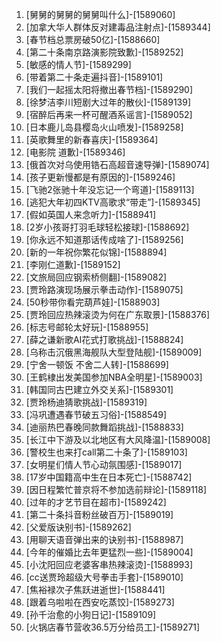 
1. [舅舅的舅舅的舅舅叫什么]-[1589060]
1. [加拿大华人群体反对建毒品注射点]-[1589344]
1. [春节档总票房破50亿]-[1588660]
1. [第二十条南京路演影院致歉]-[1589252]
1. [敏感的情人节]-[1589299]
1. [带着第二十条走遍抖音]-[1589101]
1. [我们一起摇太阳将撤出春节档]-[1589290]
1. [徐梦洁李川短剧大过年的散伙]-[1589139]
1. [宿醉后再来一杯可醒酒系谣言]-[1589052]
1. [日本鹿儿岛县樱岛火山喷发]-[1589258]
1. [英歌舞里的新春喜庆]-[1589364]
1. [电影院 道歉]-[1589346]
1. [俄首次对乌使用锆石高超音速导弹]-[1589074]
1. [孩子更新慢都是有原因的]-[1589246]
1. [飞驰2张驰十年没忘记一个弯道]-[1589113]
1. [逃犯大年初四KTV高歌求“带走”]-[1589345]
1. [假如英国人来念听力]-[1588941]
1. [2岁小孩哥打羽毛球轻松接球]-[1588692]
1. [你永远不知道那话传成啥了]-[1589256]
1. [新的一年祝你繁花似锦]-[1588894]
1. [李刚仁道歉]-[1589152]
1. [文旅局回应钢索桥侧翻]-[1589082]
1. [贾玲路演现场展示拳击动作]-[1589075]
1. [50秒带你看完葫芦娃]-[1588903]
1. [贾玲回应热辣滚烫为何在广东取景]-[1588376]
1. [标志号邮轮太好玩]-[1588955]
1. [薛之谦新歌AI花式打歌挑战]-[1588824]
1. [乌称击沉俄黑海舰队大型登陆舰]-[1589009]
1. [宁舍一顿饭 不舍二人转]-[1588699]
1. [王鹤棣出发美国参加NBA全明星]-[1589003]
1. [韩国同古巴建立外交关系]-[1589301]
1. [贾玲杨迪猜歌挑战]-[1589319]
1. [冯巩遭遇春节破五习俗]-[1588549]
1. [迪丽热巴春晚同款舞蹈挑战]-[1588833]
1. [长江中下游及以北地区有大风降温]-[1589008]
1. [警校生也来打call第二十条了]-[1589103]
1. [女明星们情人节心动氛围感]-[1589017]
1. [17岁中国籍高中生在日本死亡]-[1588742]
1. [因日程繁忙普京将不参加选前辩论]-[1589118]
1. [过年的才艺节目在超市]-[1589242]
1. [第二十条抖音粉丝破百万]-[1589019]
1. [父爱版诀别书]-[1589262]
1. [用聊天语音弹出来的诀别书]-[1588987]
1. [今年的催婚比去年更猛烈一些]-[1589004]
1. [小沈阳回应老婆客串热辣滚烫]-[1588993]
1. [cc送贾玲超级大号拳击手套]-[1589010]
1. [焦裕禄次子焦跃进逝世]-[1588441]
1. [跟着乌啦啦在西安吃蒸饺]-[1589273]
1. [孙千治愈的小狗日记]-[1589109]
1. [火锅店春节营收36.5万分给员工]-[1589271]